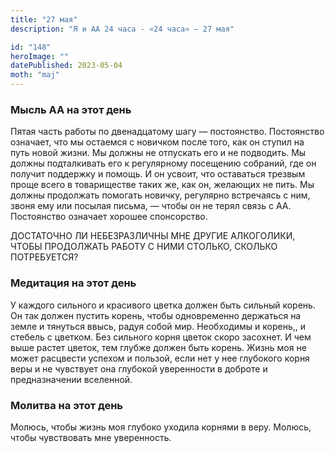 ```yaml
---
title: "27 мая"
description: "Я и АА 24 часа - «24 часа» — 27 мая"

id: "148"
heroImage: ""
datePublished: 2023-05-04
moth: "maj"
---
```


### Мысль АА на этот день

Пятая часть работы по двенадцатому шагу — постоянство. Постоянство означает,
что мы остаемся с новичком после того, как он ступил на путь новой жизни. Мы
должны не отпускать его и не подводить. Мы должны подталкивать его к
регулярному посещению собраний, где он получит поддержку и помощь. И он
усвоит, что оставаться трезвым проще всего в товариществе таких же, как он,
желающих не пить. Мы должны продолжать помогать новичку, регулярно встречаясь
с ним, звоня ему или посылая письма, — чтобы он не терял связь с АА.
Постоянство означает хорошее спонсорство.

ДОСТАТОЧНО ЛИ НЕБЕЗРАЗЛИЧНЫ МНЕ ДРУГИЕ АЛКОГОЛИКИ, ЧТОБЫ ПРОДОЛЖАТЬ РАБОТУ С
НИМИ СТОЛЬКО, СКОЛЬКО ПОТРЕБУЕТСЯ?

### Медитация на этот день

У каждого сильного и красивого цветка должен быть сильный корень. Он так
должен пустить корень, чтобы одновременно держаться на земле и тянуться ввысь,
радуя собой мир. Необходимы и корень,, и стебель с цветком. Без сильного корня
цветок скоро засохнет. И чем выше растет цветок, тем глубже должен быть
корень. Жизнь моя не может расцвести успехом и пользой, если нет у нее
глубокого корня веры и не чувствует она глубокой уверенности в доброте и
предназначении вселенной.

### Молитва на этот день

Молюсь, чтобы жизнь моя глубоко уходила корнями в веру. Молюсь, чтобы
чувствовать мне уверенность.
